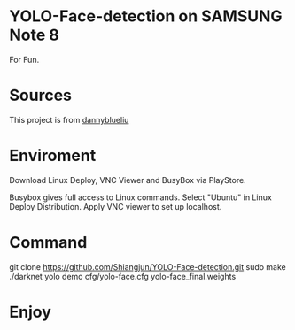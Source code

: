 # YOLO-Face-detection on SAMSUNG Note 8
For Fun.
# Sources
This project is from [dannyblueliu](https://github.com/dannyblueliu)
# Enviroment
Download Linux Deploy, VNC Viewer and BusyBox via PlayStore.

Busybox gives full access to Linux commands.
Select "Ubuntu" in Linux Deploy Distribution.
Apply VNC viewer to set up localhost.

# Command
git clone https://github.com/Shiangjun/YOLO-Face-detection.git
sudo make
./darknet yolo demo cfg/yolo-face.cfg yolo-face_final.weights

# Enjoy
